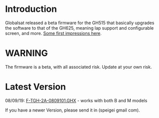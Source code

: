 # Introduction #

Globalsat released a beta firmware for the GH515 that basically upgrades the software to that of the GH625, meaning lap support and configurable screen, and more. [Some first impressions here](http://www.usglobalsat.com/forum/topic.asp?TOPIC_ID=1564).

# WARNING #

The firmware is a beta, with all associated risk. Update at your own risk.

# Latest Version #

08/09/19: [F-TGH-2A-0809101.GHX](http://code.google.com/p/gh615/downloads/detail?name=F-TGH-2A-0809101.GHX) - works with both B and M models

If you have a newer Version, please send it in (speigei gmail com).